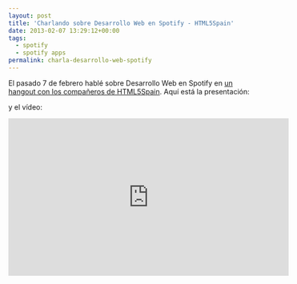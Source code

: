 ```yaml
---
layout: post
title: 'Charlando sobre Desarrollo Web en Spotify - HTML5Spain'
date: 2013-02-07 13:29:12+00:00
tags:
  - spotify
  - spotify apps
permalink: charla-desarrollo-web-spotify
---
```


El pasado 7 de febrero hablé sobre Desarrollo Web en Spotify en [un hangout con los compañeros de HTML5Spain](http://html5spain.wordpress.com/2013/02/03/evento-online-desarrollo-web-en-spotify/). Aquí está la presentación:

<!-- more -->
<script async class="speakerdeck-embed" data-id="9a7600c053260130765612313d18c439" data-ratio="1.77777777777778" src="//speakerdeck.com/assets/embed.js"></script>

y el vídeo:

<iframe width="560" height="315" src="https://www.youtube.com/embed/PRIBtJxdQoM" frameborder="0" allowfullscreen></iframe>

